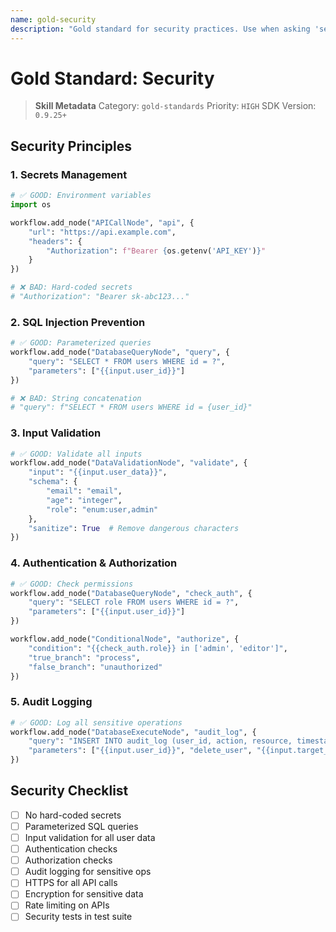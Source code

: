 ```yaml
---
name: gold-security
description: "Gold standard for security practices. Use when asking 'security standard', 'security best practices', or 'secure coding'."
---
```


# Gold Standard: Security

> **Skill Metadata**
> Category: `gold-standards`
> Priority: `HIGH`
> SDK Version: `0.9.25+`

## Security Principles

### 1. Secrets Management
```python
# ✅ GOOD: Environment variables
import os

workflow.add_node("APICallNode", "api", {
    "url": "https://api.example.com",
    "headers": {
        "Authorization": f"Bearer {os.getenv('API_KEY')}"
    }
})

# ❌ BAD: Hard-coded secrets
# "Authorization": "Bearer sk-abc123..."
```

### 2. SQL Injection Prevention
```python
# ✅ GOOD: Parameterized queries
workflow.add_node("DatabaseQueryNode", "query", {
    "query": "SELECT * FROM users WHERE id = ?",
    "parameters": ["{{input.user_id}}"]
})

# ❌ BAD: String concatenation
# "query": f"SELECT * FROM users WHERE id = {user_id}"
```

### 3. Input Validation
```python
# ✅ GOOD: Validate all inputs
workflow.add_node("DataValidationNode", "validate", {
    "input": "{{input.user_data}}",
    "schema": {
        "email": "email",
        "age": "integer",
        "role": "enum:user,admin"
    },
    "sanitize": True  # Remove dangerous characters
})
```

### 4. Authentication & Authorization
```python
# ✅ GOOD: Check permissions
workflow.add_node("DatabaseQueryNode", "check_auth", {
    "query": "SELECT role FROM users WHERE id = ?",
    "parameters": ["{{input.user_id}}"]
})

workflow.add_node("ConditionalNode", "authorize", {
    "condition": "{{check_auth.role}} in ['admin', 'editor']",
    "true_branch": "process",
    "false_branch": "unauthorized"
})
```

### 5. Audit Logging
```python
# ✅ GOOD: Log all sensitive operations
workflow.add_node("DatabaseExecuteNode", "audit_log", {
    "query": "INSERT INTO audit_log (user_id, action, resource, timestamp) VALUES (?, ?, ?, NOW())",
    "parameters": ["{{input.user_id}}", "delete_user", "{{input.target_user}}"]
})
```

## Security Checklist

- [ ] No hard-coded secrets
- [ ] Parameterized SQL queries
- [ ] Input validation for all user data
- [ ] Authentication checks
- [ ] Authorization checks
- [ ] Audit logging for sensitive ops
- [ ] HTTPS for all API calls
- [ ] Encryption for sensitive data
- [ ] Rate limiting on APIs
- [ ] Security tests in test suite

<!-- Trigger Keywords: security standard, security best practices, secure coding, security gold standard -->
